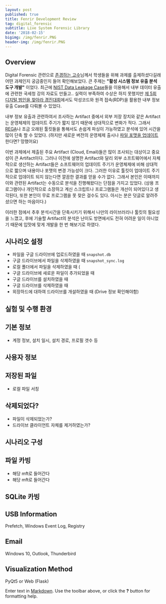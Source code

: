```yaml
---
layout: post
published: true
title: Fenrir Development Review
tag: digital_forensic
subtitle: Live System Forensic Library
date: '2018-02-15'
bigimg: /img/fenrir.PNG
header-img: /img/fenrir.PNG
---
```

## Overview


Digital Forensic 관련으로 [존경하는 고수](https://www.linkedin.com/in/deok9/)님께서 학생들을 위해 과제를 출제하셨다길래 어떤 과제인지 궁금중인지 들어 확인해보았다. 큰 주제는 **"활성 시스템 정보 유출 분석 도구 개발"** 이었다. 최근에 [NIST Data Leakage Case](https://www.cfreds.nist.gov/data_leakage_case/data-leakage-case.html)들을 이용해서 내부 데이터 유출에 관련한 국세청 강의 자료도 만들고.. 실력이 부족하여 수상은 하지 못했지만 [제 5회 디지털 범인을 찾아라 경진대회](https://www.forensickorea.org/board_notice/766)에서도 악성코드와 원격 접속(RDP)을 활용한 내부 정보 유출 Case를 다뤄볼 수 있었다.


내부 정보 유출과 관련하여서 조사하는 Artifact 중에서 외부 저장 장치와 같은 Artifact는 운영체제의 업데이트 주기가 짧지 않기 때문에 상대적으로 변화가 적다. 그래서 [REGA](http://forensic.korea.ac.kr/tools/rega.html)나 조금 오래된 툴킷들을 통해서도 손쉽게 파싱이 가능하였고 분석에 있어 시간을 많이 단축 할 수 있었다. (하지만 새로운 버전의 운영체제 출시나 [파일 포맷을 업데이트](http://forensic.korea.ac.kr/2017/KDFS_2017_challenge.html) 한다면? 망했어요)


이번 과제에서 제출된 주요 Artifact (Cloud, Email)들은 많이 조사되는 대상이고 중요성이 큰 Artifact이다. 그러나 이전에 설명한 Artifact와 달리 외부 소프트웨어에서 자체적으로 생산하는 Artifact들은 소프트웨어의 업데이트 주기가 운영체제에 비해 상대적으로 짧으며 내용이나 포맷의 변경 가능성이 크다. 그러한 이유로 툴킷이 업데이트 주기적으로 업데이트 되지 않는다면 깔끔한 결과를 얻을 수가 없다. 그래서 본인은 이때까지 이와 관련된 Artifact는 수동으로 분석을 진행해왔다는 단점을 가지고 있었다. (상용 프로그램이나 개인적으로 소장하고 계신 스크립트나 프로그램들은 개선이 되어있다고 생각된다, 또한 본인이 무료 프로그램을 못 찾은 걸수도 있다. 아시는 분은 덧글로 알려주셨으면 하는 마음이다.)


이러한 점에서 추후 분석시간을 단축시키기 위해서 나만의 라이브러리나 툴킷의 필요성을 느꼈고, 후에 기술할 Artifact의 분석은 난이도 방면에서도 전혀 어려운 일이 아니었기 때문에 입맛에 맞게 개발을 한 번 해보기로 하였다.


## 시나리오 설정


- 파일을 구글 드라이브에 업로드하였을 때 `snapshot.db`  
- 구글 드라이브에서 파일을 삭제하였을 때 `snapshot_sync.log`  
- 로컬 폴더에서 파일을 삭제하였을 때 (  
- 구글 드라이브에 새로운 파일이 추가되었을 때  
- 구글 드라이브를 설치하였을 때  
- 구글 드라이브를 삭제하였을 때  
- 외장하드에 대하여 드라이브를 개설하였을 때 (Drive 정보 확인해야함)  

## 실험 및 수행 환경


## 기본 정보

- 계정 정보, 설치 일시, 설치 경로, 프로필 갯수 등

## 사용자 정보



## 저장된 파일

- 로컬 파일 서칭

## 삭제되었다?

- 파일이 삭제되었는가?
- 드라이브 클라이언트 자체를 제거하였는가?

## 시나리오 구성


## 파일 카빙

- 해당 mft로 들어간다
- 해당 mft로 들어간다

## SQLite 카빙

## USB Information

Prefetch, Windows Event Log, Registry

## Email

Windows 10, Outlook, Thunderbird

## Visualization Method

PyQt5 or Web (Flask)

Enter text in [Markdown](http://daringfireball.net/projects/markdown/). Use the toolbar above, or click the **?** button for formatting help.
